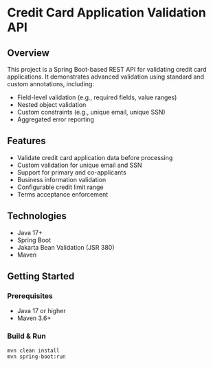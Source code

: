 # Credit Card Application Validation API

## Overview

This project is a Spring Boot-based REST API for validating credit card applications. It demonstrates advanced validation using standard and custom annotations, including:

- Field-level validation (e.g., required fields, value ranges)
- Nested object validation
- Custom constraints (e.g., unique email, unique SSN)
- Aggregated error reporting

## Features

- Validate credit card application data before processing
- Custom validation for unique email and SSN
- Support for primary and co-applicants
- Business information validation
- Configurable credit limit range
- Terms acceptance enforcement

## Technologies

- Java 17+
- Spring Boot
- Jakarta Bean Validation (JSR 380)
- Maven

## Getting Started

### Prerequisites

- Java 17 or higher
- Maven 3.6+

### Build & Run

```bash
mvn clean install
mvn spring-boot:run